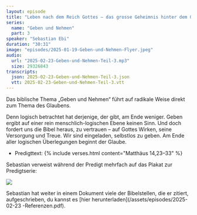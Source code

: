 ```yaml
---
layout: episode
title: "Leben nach dem Reich Gottes – das grosse Geheimnis hinter dem Geben"
series:
  name: "Geben und Nehmen"
  part: 3
speaker: "Sebastian Ebi"
duration: "30:31"
image: "episodes/2025-01-19-Geben-und-Nehmen-Flyer.jpeg"
audio:
  url: "2025-02-23-Geben-und-Nehmen-Teil-3.mp3"
  size: 29326843
transcripts:
  json: 2025-02-23-Geben-und-Nehmen-Teil-3.json
  vtt: 2025-02-23-Geben-und-Nehmen-Teil-3.vtt
---
```


Das biblische Thema „Geben und Nehmen“ führt auf radikale Weise direkt zum Thema des Glaubens.

Denn logisch betrachtet hat derjenige, der gibt, am Ende weniger. Geben ergibt auf einer rein menschlich-logischen Ebene keinen Sinn. Und doch fordert uns die Bibel heraus, zu vertrauen – auf Gottes Wirken, seine Versorgung und Treue. Wir sind eingeladen, selbstlos zu geben. Am Ende aller logischen Überlegungen beginnt der Glaube.

- Predigttext: {% include verses.html content="Matthäus 14,23–33" %}

Sebastian verweist während der Predigt mehrfach auf das Plakat zur Predigtserie:

![](/assets/episodes/2025-02-23-Geben-und-Nehmen-Plakat-Teil-3.jpg)

Sebastian hat weiter in einem Dokument viele der Bibelstellen, die er zitiert, aufgeschrieben, du kannst es [hier herunterladen](/assets/episodes/2025-02-23
-Referenzen.pdf).